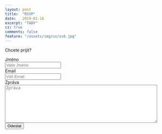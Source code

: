 ```yaml
---
layout: post
title:  "RSVP"
date:   2019-01-16
excerpt: "TADY"
cz: true
comments: false
feature: "/assets/img/us/us6.jpg"
---
```

Chcete prijit?

<form action="http://getsimpleform.com/messages?form_api_token=e184e367746131b0bf2461bad87f8cd4" method="post">
  <label for='name'>Jméno</label>
  <br />
  <input type='text' id='name' name='name' placeholder='Vaše Jméno' />
  <br />
  <label for='email'>Email</label>
  <br />
  <input type='text' id='email' name='email' placeholder='Váš Email' />
  <br />
  <label for='email'>Zpráva</label>
  <br />
  <textarea id='message' name='message' placeholder='Zpráva' rows='8' cols='60'></textarea>
  <br />
  <input type='submit' value='Odeslat' />
  <input type="hidden" name="_next" value="/cz/thankyou.html" />	
</form>
